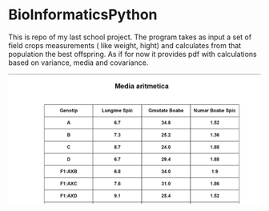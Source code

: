 # BioInformaticsPython
This is repo of my last school project. The program takes as input a set of field crops measurements ( like weight, hight) and calculates from that population the best offspring. As if for now it provides pdf with calculations based on variance, media and covariance. 


![alt text](https://github.com/cristiangabor/BioInformaticsPython/blob/master/github.PNG)
